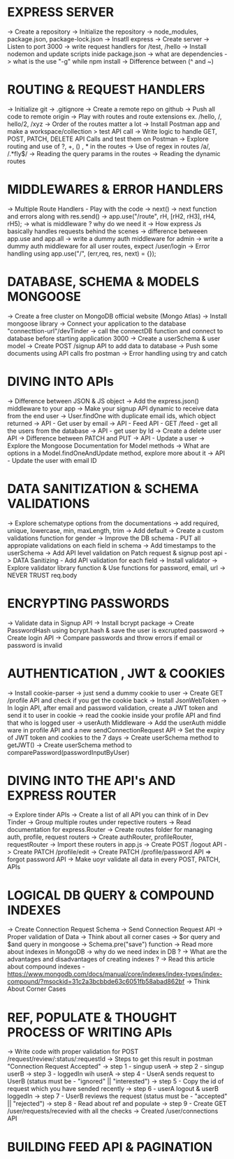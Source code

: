 # EXPRESS SERVER

-> Create a repository
-> Initialize the repository
-> node_modules, package.json, package-lock.json
-> Insatll express
-> Create server
-> Listen to port 3000
-> write request handlers for /test, /hello
-> Install nodemon and update scripts inide package.json
-> what are dependencies
-> what is the use "-g" while npm install
-> Difference between (^ and ~)

# ROUTING & REQUEST HANDLERS

-> Initialize git
-> .gitignore
-> Create a remote repo on github
-> Push all code to remote origin
-> Play with routes and route extensions ex. /hello, /, hello/2, /xyz
-> Order of the routes matter a lot
-> Install Postman app and make a workspace/collection > test API call
-> Write logic to handle GET, POST, PATCH, DELETE API Calls and test them on Postman
-> Explore routing and use of ?, +, () , * in the routes
-> Use of regex in routes /a/, /.*fly$/
-> Reading the query params in the routes
-> Reading the dynamic routes

# MIDDLEWARES & ERROR HANDLERS

-> Multiple Route Handlers - Play with the code
-> next()
-> next function and errors along with res.send()
-> app.use("/route", rH, [rH2, rH3], rH4, rH5);
-> what is middleware ? why do we need it
-> How express Js basically handles requests behind the scenes
-> difference betweeen app.use and app.all
-> write a dummy auth middleware for admin
-> write a dummy auth middleware for all user routes, expect /user/login
-> Error handling using app.use("/", (err,req, res, next) = {});

# DATABASE, SCHEMA & MODELS MONGOOSE

-> Create a free cluster on MongoDB official website (Mongo Atlas)
-> Install mongoose library
-> Connect your application to the database "connecttion-url"/devTinder
-> call the connectDB function and connect to database before starting application 3000
-> Create a userSchema & user model
-> Create POST /signup API to add data to database
-> Push some documents using API calls fro postman
-> Error handling using try and catch

# DIVING INTO APIs

-> Difference between JSON & JS object
-> Add the express.json() middleware to your app
-> Make your signup API dynamic to receive data from the end user
-> User.findOne with duplicate email ids, which object returned
-> API - Get user by email
-> API - Feed API - GET /feed - get all the users from the database
-> API - get user by Id
-> Create a delete user API
-> Difference between PATCH and PUT
-> API - Update a user
-> Explore the Mongoose Documentation for Model methods
-> What are options in a Model.findOneAndUpdate method, explore more about it
-> API - Update the user with email ID

# DATA SANITIZATION & SCHEMA VALIDATIONS

-> Explore schematype options from the documentations
-> add required, unique, lowercase, min, maxLength, trim
-> Add default
-> Create a custom validations function for gender
-> Improve the DB schema - PUT all appropiate validations on each field in schema
-> Add timestamps to the userSchema
-> Add API level validation on Patch request & signup post api
-> DATA Sanitizing - Add API validation for each field
-> Install validator
-> Explore validator library function & Use functions for password, email, url
-> NEVER TRUST req.body

# ENCRYPTING PASSWORDS

-> Validate data in Signup API
-> Install bcrypt package
-> Create PasswordHash using bcrypt.hash & save the user is excrupted password
-> Create login API
-> Compare passwords and throw errors if email or password is invalid

# AUTHENTICATION , JWT & COOKIES

-> Install cookie-parser
-> just send a dummy cookie to user
-> Create GET /profile API and check if you get the cookie back
-> Install JsonWebToken
-> In login API, after email and password validation, create a JWT token and send it to user in cookie
-> read the cookie inside your profile API and find that who is logged user
-> userAuth Middleware
-> Add the userAuth middle ware in profile API and a new sendConnectionRequest API
-> Set the expiry of JWT token and cookies to the 7 days
-> Create userSchema method to getJWT()
-> Create userSchema method to comparePassword(passwordInputByUser)

# DIVING INTO THE API's AND EXPRESS ROUTER

-> Explore tinder APIs
-> Create a list of all API you can think of in Dev Tinder
-> Group multiple routes under repective routers
-> Read documentation for express.Router
-> Create routes folder for managing auth, profile, request routers
-> Create authRouter, profileRouter, requestRouter
-> Import these routers in app.js
-> Create POST /logout API
-> Create PATCH /profile/edit
-> Create PATCH /profile/password API => forgot password API
-> Make uoyr validate all data in every POST, PATCH, APIs

# LOGICAL DB QUERY & COMPOUND INDEXES

-> Create Connection Request Schema
-> Send Connection Request API
-> Proper validation of Data
-> Think about all corner cases
-> $or query and $and query in mongoose
-> Schema.pre("save") function
-> Read more about indexes in MongoDB
-> why do we need index in DB ?
-> What are the advantages and disadvantages of creating indexes ?
-> Read this article about compound indexes - https://www.mongodb.com/docs/manual/core/indexes/index-types/index-compound/?msockid=31c2a3bcbbde63c6051fb58abad862bf
-> Think About Corner Cases

# REF, POPULATE & THOUGHT PROCESS OF WRITING APIs

-> Write code with proper validation for POST /request/review/:status/:requestId
-> Steps to get this result in postman "Connection Request Accepted"
-> step 1 - singup userA
-> step 2 - singup userB
-> step 3 - loggedIn wih userA
-> step 4 - UserA sends request to UserB (status must be - "ignored" || "interested")
-> step 5 - Copy the id of request which you have sended recently
-> step 6 - userA logout & userB loggedIn
-> step 7 - UserB reviews the request (status must be - "accepted" || "rejected")
-> step 8 - Read about ref and populate
-> step 9 - Create GET /user/requests/recevied with all the checks
-> Created /user/connections API

# BUILDING FEED API & PAGINATION

